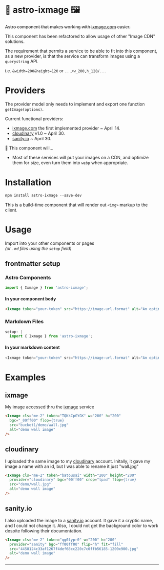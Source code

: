 # :rocket: astro-ixmage :framed_picture:

~~Astro component that makes working with [ixmage.com](https://www.ixmage.com) easier.~~

This component has been refactored to allow usage of other "Image CDN" solutions.

The requirement that permits a service to be able to fit into this component, as a new provider, is that the service can transform images using a `querystring` API.

i.e. `&width=200&height=120` or `.../w_200,h_120/...`

# Providers

The provider model only needs to implement and export one function `getImage(options)`.

Current functional providers:

- [ixmage.com](https://www.ixmage.com) the first implemented provider ~ April 14.
- [cloudinary](https://www.cloudinary.com) v1.0 ~ April 30.
- [sanity.io](https://sanity.io) ~ April 30.

:cupcake: This component will...

- Most of these services will put your images on a CDN, and optimize them for size, even turn them into `webp` when appropriate.

# Installation

```js
npm install astro-ixmage --save-dev
```

This is a build-time component that will render out `<img>` markup to the client.

# Usage

Import into your other components or pages  
_(or `.md` files using the `setup` field)_

## frontmatter setup

### Astro Components

```js
import { Ixmage } from 'astro-ixmage';
```

#### In your component body

```html
<Ixmage token="your-token" src="https://image-url.format" alt="An optimized image" />
```

### Markdown Files

```js
setup: |
  import { Ixmage } from 'astro-ixmage';
```

#### In your markdown content

```js
<Ixmage token="your-token" src="https://image-url.format" alt="An optimized image" />
```

# Examples

## ixmage

My image accessed thru the [ixmage](https://www.ixmage.com) service

```html
<Ixmage cls="me-2" token="TQKkCpGYGK" w="200" h="200"
  bgc="_00ff00" flop={true}
  src="bucket1/demo/wall.jpg"
  alt="demo wall image"
/>
```

<Ixmage cls="me-2" token="TQKkCpGYGK" w="200" h="200" bgc="_00ff00" src="bucket1/demo/wall.jpg" flop={true} alt="demo wall image" />

## cloudinary

I uploaded the same image to my [cloudinary](https://www.cloudinary.com) account. Initally, it gave my image a name with an id, but I was able to rename it just "wall.jpg"

```html
<Ixmage cls="me-2" token="batousai" width="200" height="200"
  provider="cloudinary" bgc="00ff00" crop="lpad" flop={true} 
  src="demo/wall.jpg"
  alt="demo wall image"
/>
```

<Ixmage cls="me-2" token="batousai" width="200" height="200" bgc="00ff00" src="demo/wall.jpg" flop={true} provider="cloudinary" crop="lpad" alt="demo wall image" />

## sanity.io

I also uploaded the image to a [sanity.io](https://www.sanity.io/) account. It gave it a cryptic name, and I could not change it. Also, I could not get the background color to work despite following their documentation.

```html
<Ixmage cls="me-2" token="qg0lypr0" w="200" h="200"
  provider="sanity" bgc="ff00ff00" flip="h" fit="fill"
  src="4450124c33af1267f4def68cc220c7c0ffb56185-1200x900.jpg"
  alt="demo wall image"
/>
```

<Ixmage cls="me-2" token="qg0lypr0" w="200" h="200" bg="ff00ff00" src="4450124c33af1267f4def68cc220c7c0ffb56185-1200x900.jpg" flip="h" provider="sanity" fit="fill" alt="demo wall image" />




----



